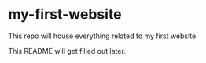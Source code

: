 # my-first-website
This repo will house everything related to my first website.

This README will get filled out later.
